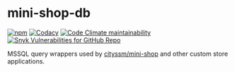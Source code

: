 # mini-shop-db

[![npm](https://img.shields.io/npm/v/@cityssm/mini-shop-db)](https://www.npmjs.com/package/@cityssm/mini-shop-db)
[![Codacy](https://img.shields.io/codacy/grade/5d2a05a43b4f4b5096a1bde950c2ddaf)](https://app.codacy.com/gh/cityssm/mini-shop-db/dashboard)
[![Code Climate maintainability](https://img.shields.io/codeclimate/maintainability/cityssm/mini-shop-db)](https://codeclimate.com/github/cityssm/mini-shop-db)
[![Snyk Vulnerabilities for GitHub Repo](https://img.shields.io/snyk/vulnerabilities/github/cityssm/mini-shop-db)](https://app.snyk.io/org/cityssm/project/3d713186-5406-45f2-b656-47aae0ed2e79)

MSSQL query wrappers used by [cityssm/mini-shop](https://github.com/cityssm/mini-shop)
and other custom store applications.
